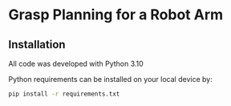 # Grasp Planning for a Robot Arm

## Installation 

All code was developed with Python 3.10

Python requirements can be installed on your local device by: 

```bash
pip install -r requirements.txt
```
